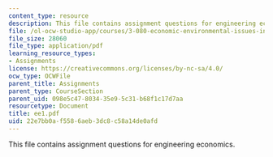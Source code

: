 ```yaml
---
content_type: resource
description: This file contains assignment questions for engineering economics.
file: /ol-ocw-studio-app/courses/3-080-economic-environmental-issues-in-materials-selection-fall-2005/22e7bb0af5586aeb3dc8c58a14de0afd_ee1.pdf
file_size: 28060
file_type: application/pdf
learning_resource_types:
- Assignments
license: https://creativecommons.org/licenses/by-nc-sa/4.0/
ocw_type: OCWFile
parent_title: Assignments
parent_type: CourseSection
parent_uid: 098e5c47-8034-35e9-5c31-b68f1c17d7aa
resourcetype: Document
title: ee1.pdf
uid: 22e7bb0a-f558-6aeb-3dc8-c58a14de0afd
---
```

This file contains assignment questions for engineering economics.